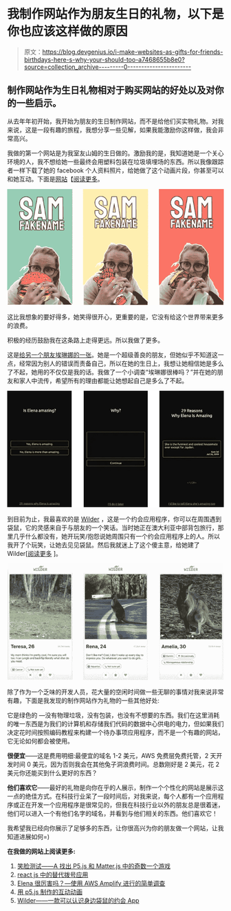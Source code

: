 # 我制作网站作为朋友生日的礼物，以下是你也应该这样做的原因

> 原文：<https://blog.devgenius.io/i-make-websites-as-gifts-for-friends-birthdays-here-s-why-your-should-too-a7468655b8e0?source=collection_archive---------0----------------------->

## 制作网站作为生日礼物相对于购买网站的好处以及对你的一些启示。

从去年年初开始，我开始为朋友的生日制作网站，而不是给他们买实物礼物。对我来说，这是一段有趣的旅程，我想分享一些见解，如果我能激励你这样做，我会非常高兴。

我做的第一个网站是为我室友山姆的生日做的。激励我的是，我知道她是一个关心环境的人，我不想给她一些最终会用塑料包装在垃圾填埋场的东西。所以我像跟踪者一样下载了她的 facebook 个人资料照片，给她做了这个动画片段，你甚至可以和她互动。下面是[网站](http://sam.junwenchen.com/)【[阅读更多](https://medium.com/@mayyyyyyc/silly-website-an-interactive-animation-made-with-p5-js-8ecf3b4ad8dd)。

![](img/1b41eaadb920df84d4c38a5afec8849c.png)

这比我想象的要好得多，她笑得很开心，更重要的是，它没有给这个世界带来更多的浪费。

积极的经历鼓励我在这条路上走得更远。所以我做了更多。

这是[给另一个朋友埃琳娜的一张](http://elena.junwenchen.com/)。她是一个超级善良的朋友，但她似乎不知道这一点，经常因为别人的错误而责备自己，所以在她的生日上，我想让她相信她是多么了不起，她用的不仅仅是我的话。我做了一个小调查“埃琳娜很棒吗？”并在她的朋友和家人中流传，希望所有的理由都能让她想起自己是多么了不起。

![](img/d7a6dbdddf518a1e597aed786e743f49.png)

到目前为止，我最喜欢的是 [Wilder](http://wilder.junwenchen.com/) ，这是一个约会应用程序，你可以在周围遇到袋鼠，它的灵感来自于与朋友的一个笑话。当时她正在澳大利亚中部背包旅行，那里几乎什么都没有，她开玩笑/抱怨说她周围只有一个约会应用程序上的人。所以我开了个玩笑，让她去见见袋鼠。然后我就迷上了这个傻主意，给她建了 Wilder[[阅读更多](https://medium.com/@mayyyyyyc/silly-website-series-wilder-a-dating-app-that-you-can-meet-the-kangaroos-around-you-1ac072df9aa0) ]。

![](img/640be7e1b3bdb0302c1058259c5d3419.png)

除了作为一个乏味的开发人员，花大量的空闲时间做一些无聊的事情对我来说非常有趣，下面是我发现的制作网站作为礼物的一些其他好处:

它是绿色的 —没有物理垃圾，没有包装，也没有不想要的东西。我们在这里消耗的唯一东西是为我们的计算机和存储我们代码的数据中心供电的电力，但如果我们决定花时间按照编码教程来构建一个待办事项应用程序，而不是一个有趣的网站，它无论如何都会被使用。

**很便宜**——这是费用明细:最便宜的域名 1-2 美元，AWS 免费层免费托管，2 天开发时间 0 美元，因为否则我会在其他兔子洞浪费时间。总数刚好是 2 美元，花 2 美元你还能买到什么更好的东西？

**他们喜欢它**——最好的礼物是向你在乎的人展示，制作一个个性化的网站是展示这一点的绝佳方式。在科技行业呆了一段时间后，对我来说，每个人都有一个应用程序或正在开发一个应用程序是很常见的，但我在科技行业以外的朋友总是很着迷，他们可以进入一个有他们名字的域名，并看到与他们相关的东西。他们喜欢它！

我希望我已经向你展示了足够多的东西，让你很高兴为你的朋友做一个网站，让我知道进展如何=)

**在我做的网站上阅读更多:**

1.  [笑脸测试——A 找出 P5.js 和 Matter.js 中的奇数一个游戏](https://medium.com/@mayyyyyyc/silly-website-smiling-face-test-a-find-the-odd-one-game-in-p5-js-and-matter-js-8c0206677aa1)
2.  [react js 中的替代拨号应用](https://medium.com/@mayyyyyyc/silly-website-an-alternative-dialling-app-in-reactjs-35ea2ce19086)
3.  [Elena 很厉害吗？—使用 AWS Amplify 进行的简单调查](https://medium.com/@mayyyyyyc/silly-website-series-is-elena-amazing-a-simple-survey-made-with-aws-amplify-7be6e661b87f)
4.  [用 p5.js 制作的互动动画](https://medium.com/@mayyyyyyc/silly-website-an-interactive-animation-made-with-p5-js-8ecf3b4ad8dd)
5.  [Wilder——一款可以认识身边袋鼠的约会 App](https://medium.com/@mayyyyyyc/silly-website-series-wilder-a-dating-app-that-you-can-meet-the-kangaroos-around-you-1ac072df9aa0)